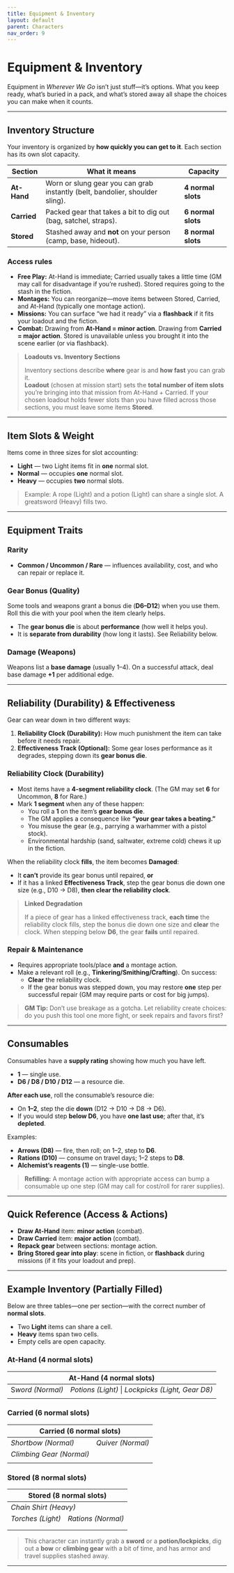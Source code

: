 ```yaml
---
title: Equipment & Inventory
layout: default
parent: Characters
nav_order: 9
---
```


# Equipment & Inventory

Equipment in *Wherever We Go* isn’t just stuff—it’s options. What you keep ready, what’s buried in a pack, and what’s stored away all shape the choices you can make when it counts.

---

## Inventory Structure

Your inventory is organized by **how quickly you can get to it**. Each section has its own slot capacity.

| Section     | What it means                                                                 | Capacity |
|-------------|-------------------------------------------------------------------------------|----------|
| **At-Hand** | Worn or slung gear you can grab instantly (belt, bandolier, shoulder sling). | **4 normal slots** |
| **Carried** | Packed gear that takes a bit to dig out (bag, satchel, straps).              | **6 normal slots** |
| **Stored**  | Stashed away and **not** on your person (camp, base, hideout).       | **8 normal slots** |

### Access rules

- **Free Play:** At-Hand is immediate; Carried usually takes a little time (GM may call for disadvantage if you’re rushed). Stored requires going to the stash in the fiction.
- **Montages:** You can reorganize—move items between Stored, Carried, and At-Hand (typically one montage action).
- **Missions:** You can surface “we had it ready” via a **flashback** if it fits your loadout and the fiction.
- **Combat:** Drawing from **At-Hand = minor action**. Drawing from **Carried = major action**. Stored is unavailable unless you brought it into the scene earlier (or via flashback).

> **Loadouts vs. Inventory Sections**
>
> Inventory sections describe **where** gear is and **how fast** you can grab it.  
> **Loadout** (chosen at mission start) sets the **total number of item slots** you’re bringing into that mission from At-Hand + Carried. If your chosen loadout holds fewer slots than you have filled across those sections, you must leave some items **Stored**.

---

## Item Slots & Weight

Items come in three sizes for slot accounting:

- **Light** — two Light items fit in **one** normal slot.  
- **Normal** — occupies **one** normal slot.  
- **Heavy** — occupies **two** normal slots.

> Example: A rope (Light) and a potion (Light) can share a single slot. A greatsword (Heavy) fills two.

---

## Equipment Traits

### Rarity
- **Common / Uncommon / Rare** — influences availability, cost, and who can repair or replace it.

### Gear Bonus (Quality)
Some tools and weapons grant a bonus die (**D6–D12**) when you use them. Roll this die with your pool when the item clearly helps.

- The **gear bonus die** is about **performance** (how well it helps you).
- It is **separate from durability** (how long it lasts). See Reliability below.

### Damage (Weapons)
Weapons list a **base damage** (usually 1–4). On a successful attack, deal base damage **+1** per additional edge.

---

## Reliability (Durability) & Effectiveness

Gear can wear down in two different ways:

1. **Reliability Clock (Durability):** How much punishment the item can take before it needs repair.  
2. **Effectiveness Track (Optional):** Some gear loses performance as it degrades, stepping down its **gear bonus die**.

### Reliability Clock (Durability)

- Most items have a **4-segment reliability clock**. (The GM may set **6** for Uncommon, **8** for Rare.)
- Mark **1 segment** when any of these happen:
  - You roll a **1** on the item’s **gear bonus die**.
  - The GM applies a consequence like **“your gear takes a beating.”**
  - You misuse the gear (e.g., parrying a warhammer with a pistol stock).
  - Environmental hardship (sand, saltwater, extreme cold) chews it up in the fiction.

When the reliability clock **fills**, the item becomes **Damaged**:
- It **can’t** provide its gear bonus until repaired, **or**
- If it has a linked **Effectiveness Track**, step the gear bonus die down one size (e.g., D10 → D8), **then clear the reliability clock**.

> **Linked Degradation**
>
> If a piece of gear has a linked effectiveness track, **each time** the reliability clock fills, step the bonus die down one size and **clear** the clock. When stepping below **D6**, the gear **fails** until repaired.

### Repair & Maintenance

- Requires appropriate tools/place **and** a montage action.
- Make a relevant roll (e.g., **Tinkering/Smithing/Crafting**). On success:
  - **Clear** the reliability clock.  
  - If the gear bonus was stepped down, you may restore **one** step per successful repair (GM may require parts or cost for big jumps).

> **GM Tip:** Don’t use breakage as a gotcha. Let reliability create choices: do you push this tool one more fight, or seek repairs and favors first?

---

## Consumables

Consumables have a **supply rating** showing how much you have left.

- **1** — single use.  
- **D6 / D8 / D10 / D12** — a resource die.

**After each use**, roll the consumable’s resource die:
- On **1–2**, step the die **down** (D12 → D10 → D8 → D6).  
- If you would step **below D6**, you have **one last use**; after that, it’s **depleted**.

Examples:
- **Arrows (D8)** — fire, then roll; on 1–2, step to **D6**.  
- **Rations (D10)** — consume on travel days; 1–2 steps to **D8**.  
- **Alchemist’s reagents (1)** — single-use bottle.

> **Refilling:** A montage action with appropriate access can bump a consumable up one step (GM may call for cost/roll for rarer supplies).

---

## Quick Reference (Access & Actions)

- **Draw At-Hand** item: **minor action** (combat).  
- **Draw Carried** item: **major action** (combat).  
- **Repack gear** between sections: montage action.  
- **Bring Stored gear into play**: scene in fiction, or **flashback** during missions (if it fits your loadout and prep).

---

## Example Inventory (Partially Filled)

Below are three tables—one per section—with the correct number of **normal slots**.  
- Two **Light** items can share a cell.  
- **Heavy** items span two cells.  
- Empty cells are open capacity.

### At-Hand (4 normal slots)

<table>
  <thead>
    <tr>
      <th colspan="2">At-Hand (4 normal slots)</th>
    </tr>
  </thead>
  <tbody>
    <tr>
      <td>S<em>word (Normal)</em></td>
      <td><em>Potions (Light)</em> | <em>Lockpicks (Light, Gear D8)</em></td>
    </tr>
    <tr>
      <td><!-- empty --></td>
      <td><!-- empty --></td>
    </tr>
  </tbody>
</table>

### Carried (6 normal slots)

<table>
  <thead>
    <tr>
      <th colspan="2">Carried (6 normal slots)</th>
    </tr>
  </thead>
  <tbody>
    <tr>
      <td><em>Shortbow (Normal)</em></td>
      <td><em>Quiver (Normal)</em></td>
    </tr>
    <tr>
      <td><em>Climbing Gear (Normal)</em></td>
      <td><!-- empty --></td>
    </tr>
    <tr>
      <td><!-- empty --></td>
      <td><!-- empty --></td>
    </tr>
  </tbody>
</table>

### Stored (8 normal slots)

<table>
  <thead>
    <tr>
      <th colspan="2">Stored (8 normal slots)</th>
    </tr>
  </thead>
  <tbody>
    <tr>
      <td colspan="2"><em>Chain Shirt (Heavy)</em></td>
    </tr>
    <tr>
      <td><em>Torches (Light)</em></td>
      <td><em>Rations (Normal)</em></td>
    </tr>
    <tr>
      <td><!-- empty --></td>
      <td><!-- empty --></td>
    </tr>
    <tr>
      <td><!-- empty --></td>
      <td><!-- empty --></td>
    </tr>
  </tbody>
</table>

> This character can instantly grab a **sword** or a **potion/lockpicks**, dig out a **bow** or **climbing gear** with a bit of time, and has armor and travel supplies stashed away.

---
